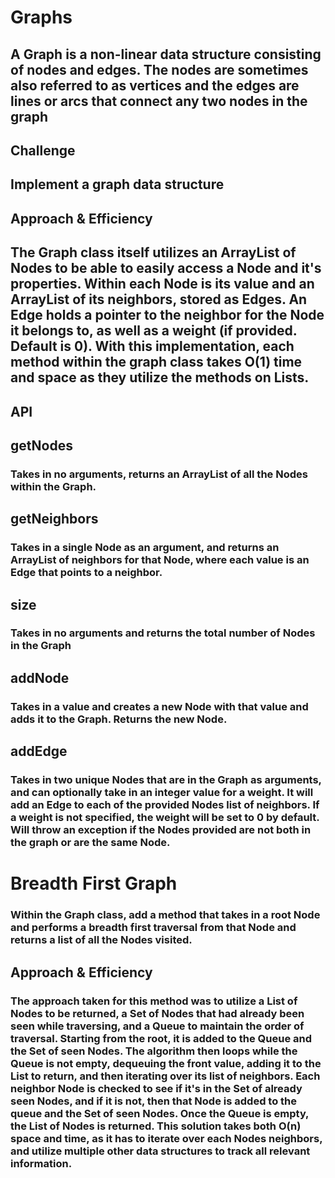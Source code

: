 # Graphs
## A Graph is a non-linear data structure consisting of nodes and edges. The nodes are sometimes also referred to as vertices and the edges are lines or arcs that connect any two nodes in the graph
## Challenge
## Implement a graph data structure

## Approach & Efficiency
## The Graph class itself utilizes an ArrayList of Nodes to be able to easily access a Node and it's properties. Within each Node is its value and an ArrayList of its neighbors, stored as Edges. An Edge holds a pointer to the neighbor for the Node it belongs to, as well as a weight (if provided. Default is 0). With this implementation, each method within the graph class takes O(1) time and space as they utilize the methods on Lists.
## API
## getNodes
### Takes in no arguments, returns an ArrayList of all the Nodes within the Graph.

## getNeighbors
### Takes in a single Node as an argument, and returns an ArrayList of neighbors for that Node, where each value is an Edge that points to a neighbor.

## size
### Takes in no arguments and returns the total number of Nodes in the Graph

## addNode
### Takes in a value and creates a new Node with that value and adds it to the Graph. Returns the new Node.

## addEdge
### Takes in two unique Nodes that are in the Graph as arguments, and can optionally take in an integer value for a weight. It will add an Edge to each of the provided Nodes list of neighbors. If a weight is not specified, the weight will be set to 0 by default. Will throw an exception if the Nodes provided are not both in the graph or are the same Node.

# Breadth First Graph
### Within the Graph class, add a method that takes in a root Node and performs a breadth first traversal from that Node and returns a list of all the Nodes visited.

## Approach & Efficiency
### The approach taken for this method was to utilize a List of Nodes to be returned, a Set of Nodes that had already been seen while traversing, and a Queue to maintain the order of traversal. Starting from the root, it is added to the Queue and the Set of seen Nodes. The algorithm then loops while the Queue is not empty, dequeuing the front value, adding it to the List to return, and then iterating over its list of neighbors. Each neighbor Node is checked to see if it's in the Set of already seen Nodes, and if it is not, then that Node is added to the queue and the Set of seen Nodes. Once the Queue is empty, the List of Nodes is returned. This solution takes both O(n) space and time, as it has to iterate over each Nodes neighbors, and utilize multiple other data structures to track all relevant information.
